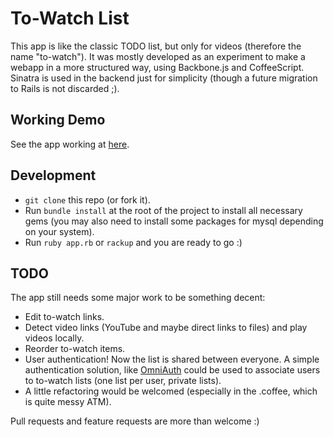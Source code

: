 To-Watch List
=============

This app is like the classic TODO list, but only for videos (therefore the name "to-watch"). It was mostly developed as an experiment to make a webapp in a more structured way, using Backbone.js and CoffeeScript. Sinatra is used in the backend just for simplicity (though a future migration to Rails is not discarded ;).

Working Demo
------------

See the app working at [here](http://to-watch.herokuapp.com/).

Development
-----------

* `git clone` this repo (or fork it).
* Run `bundle install` at the root of the project to install all necessary gems (you may also need to install some packages for mysql depending on your system).
* Run `ruby app.rb` or `rackup` and you are ready to go :)

TODO
----

The app still needs some major work to be something decent:

* Edit to-watch links.
* Detect video links (YouTube and maybe direct links to files) and play videos locally.
* Reorder to-watch items.
* User authentication! Now the list is shared between everyone. A simple authentication solution, like [OmniAuth](https://github.com/intridea/omniauth) could be used to associate users to to-watch lists (one list per user, private lists).
* A little refactoring would be welcomed (especially in the .coffee, which is quite messy ATM).

Pull requests and feature requests are more than welcome :)
